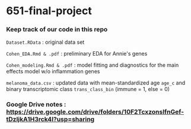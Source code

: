 # 651-final-project

### Keep track of our code in this repo
`Dataset.RData` : original data set

`Cohen_EDA.Rmd & .pdf` : preliminary EDA for Annie's genes

`Cohen_modeling.Rmd & .pdf` : model fitting and diagnostics for the main effects model w/o inflammation genes

`melanoma_data.csv` : updated data with mean-standardized age `age_c` and binary transcriptomic class  `trans_class_bin` (immune = 1, else = 0)

### Google Drive notes : https://drive.google.com/drive/folders/10F2TcxzonsIfnGef-tDzIjkA1H3rck4I?usp=sharing
